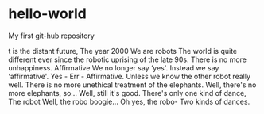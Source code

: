 # hello-world
My first git-hub repository

t is the distant future, The year 2000
We are robots
The world is quite different ever since the robotic uprising of the late 90s.
There is no more unhappiness.
Affirmative
We no longer say ‘yes'. Instead we say ‘affirmative'.
Yes - Err - Affirmative.
Unless we know the other robot really well.
There is no more unethical treatment of the elephants.
Well, there's no more elephants, so...
Well, still it's good.
There's only one kind of dance,
The robot
Well, the robo boogie...
Oh yes, the robo-
Two kinds of dances.
